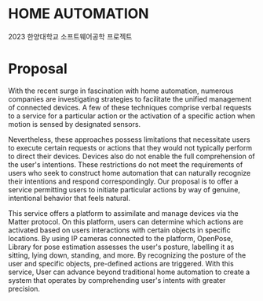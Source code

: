 # HOME AUTOMATION


2023 한양대학교 소프트웨어공학 프로젝트

# Proposal

With the recent surge in fascination with home automation, numerous companies are investigating strategies to facilitate the unified management of connected devices. A few of these techniques comprise verbal requests to a service for a particular action or the activation of a specific action when motion is sensed by designated sensors. 

Nevertheless, these approaches possess limitations that necessitate users to execute certain requests or actions that they would not typically perform to direct their devices. Devices also do not enable the full comprehension of the user's intentions. These restrictions do not meet the requirements of users who seek to construct home automation that can naturally recognize their intentions and respond correspondingly. Our proposal is to offer a service permitting users to initiate particular actions by way of genuine, intentional behavior that feels natural. 

This service offers a platform to assimilate and manage devices via the Matter protocol. On this platform, users can determine which actions are activated based on users interactions with certain objects in specific locations. By using IP cameras connected to the platform, OpenPose, Library for pose estimation assesses the user's posture, labelling it as sitting, lying down, standing, and more. By recognizing the posture of the user and specific objects, pre-defined actions are triggered. With this service, User can advance beyond traditional home automation to create a system that operates by comprehending user's intents with greater precision. 

